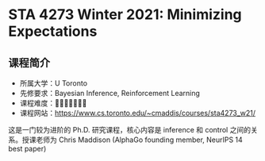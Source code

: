 # STA 4273 Winter 2021: Minimizing Expectations

## 课程简介
- 所属大学：U Toronto
- 先修要求：Bayesian Inference, Reinforcement Learning
- 课程难度：🌟🌟🌟🌟🌟🌟🌟
- 课程网站：https://www.cs.toronto.edu/~cmaddis/courses/sta4273_w21/

这是一门较为进阶的 Ph.D. 研究课程，核心内容是 inference 和 control 之间的关系。授课老师为 Chris Maddison (AlphaGo founding member, NeurIPS 14 best paper) 